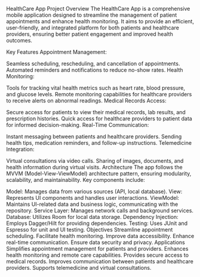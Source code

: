 HealthCare App Project
Overview
The HealthCare App is a comprehensive mobile application designed to streamline the management of patient appointments and enhance health monitoring. It aims to provide an efficient, user-friendly, and integrated platform for both patients and healthcare providers, ensuring better patient engagement and improved health outcomes.

Key Features
Appointment Management:

Seamless scheduling, rescheduling, and cancellation of appointments.
Automated reminders and notifications to reduce no-show rates.
Health Monitoring:

Tools for tracking vital health metrics such as heart rate, blood pressure, and glucose levels.
Remote monitoring capabilities for healthcare providers to receive alerts on abnormal readings.
Medical Records Access:

Secure access for patients to view their medical records, lab results, and prescription histories.
Quick access for healthcare providers to patient data for informed decision-making.
Real-Time Communication:

Instant messaging between patients and healthcare providers.
Sending health tips, medication reminders, and follow-up instructions.
Telemedicine Integration:

Virtual consultations via video calls.
Sharing of images, documents, and health information during virtual visits.
Architecture
The app follows the MVVM (Model-View-ViewModel) architecture pattern, ensuring modularity, scalability, and maintainability. Key components include:

Model: Manages data from various sources (API, local database).
View: Represents UI components and handles user interactions.
ViewModel: Maintains UI-related data and business logic, communicating with the repository.
Service Layer: Manages network calls and background services.
Database: Utilizes Room for local data storage.
Dependency Injection: Employs Dagger/Hilt for providing dependencies.
Testing: Uses JUnit and Espresso for unit and UI testing.
Objectives
Streamline appointment scheduling.
Facilitate health monitoring.
Improve data accessibility.
Enhance real-time communication.
Ensure data security and privacy.
Applications
Simplifies appointment management for patients and providers.
Enhances health monitoring and remote care capabilities.
Provides secure access to medical records.
Improves communication between patients and healthcare providers.
Supports telemedicine and virtual consultations.

